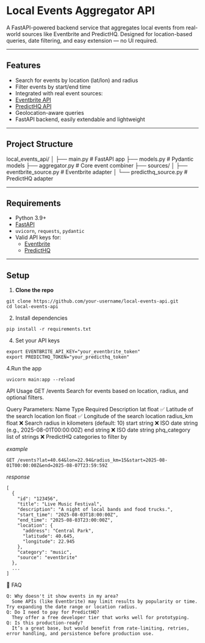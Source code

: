 # Local Events Aggregator API

A FastAPI-powered backend service that aggregates local events from real-world sources like Eventbrite and PredictHQ. Designed for location-based queries, date filtering, and easy extension — no UI required.

---

## Features

-  Search for events by location (lat/lon) and radius
-  Filter events by start/end time
-  Integrated with real event sources:
  - [Eventbrite API](https://www.eventbrite.com/developer/v3/)
  - [PredictHQ API](https://developer.predicthq.com/)
-  Geolocation-aware queries
-  FastAPI backend, easily extendable and lightweight

---

##  Project Structure

local_events_api/
│
├── main.py # FastAPI app
├── models.py # Pydantic models
├── aggregator.py # Core event combiner
├── sources/
│ ├── eventbrite_source.py # Eventbrite adapter
│ └── predicthq_source.py # PredictHQ adapter


---

## Requirements

- Python 3.9+
- [FastAPI](https://fastapi.tiangolo.com/)
- `uvicorn`, `requests`, `pydantic`
- Valid API keys for:
  - [Eventbrite](https://www.eventbrite.com/platform/api-keys)
  - [PredictHQ](https://www.predicthq.com/)

---

## Setup

1. **Clone the repo**
```
git clone https://github.com/your-username/local-events-api.git
cd local-events-api
```

2. Install dependencies
```
pip install -r requirements.txt
```

4. Set your API keys
```
export EVENTBRITE_API_KEY="your_eventbrite_token"
export PREDICTHQ_TOKEN="your_predicthq_token"
```

4.Run the app
```
uvicorn main:app --reload
```

 API Usage
GET /events
Search for events based on location, radius, and optional filters.

Query Parameters:
Name	Type	Required	Description
lat	float	✅	Latitude of the search location
lon	float	✅	Longitude of the search location
radius_km	float	❌	Search radius in kilometers (default: 10)
start	string	❌	ISO date string (e.g., 2025-08-01T00:00:00Z)
end	string	❌	ISO date string
phq_category	list of strings	❌	PredictHQ categories to filter by

*example*
```
GET /events?lat=40.64&lon=22.94&radius_km=15&start=2025-08-01T00:00:00Z&end=2025-08-07T23:59:59Z
```

*response*
```
[
  {
    "id": "123456",
    "title": "Live Music Festival",
    "description": "A night of local bands and food trucks.",
    "start_time": "2025-08-03T18:00:00Z",
    "end_time": "2025-08-03T23:00:00Z",
    "location": {
      "address": "Central Park",
      "latitude": 40.645,
      "longitude": 22.945
    },
    "category": "music",
    "source": "eventbrite"
  },
  ...
]
```

 🙋 FAQ
```
Q: Why doesn't it show events in my area?
  Some APIs (like Eventbrite) may limit results by popularity or time. Try expanding the date range or location radius.
Q: Do I need to pay for PredictHQ?
  They offer a free developer tier that works well for prototyping.
Q: Is this production-ready?
  It’s a great base, but would benefit from rate-limiting, retries, error handling, and persistence before production use.
```


<!--
-Rate limiting & caching: store recent responses to reduce API calls.
-Deduplication: avoid overlapping events between sources.
-More filters: text search, free vs paid, category tags.
-Exposing metadata: let users retrieve full details or venue info.
- Add support for more APIs (Meetup)
-->
